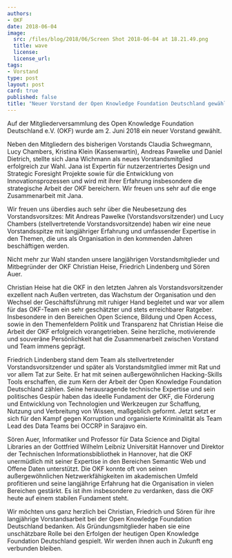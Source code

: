 ```yaml
---
authors: 
- OKF
date: 2018-06-04
image:
  src: /files/blog/2018/06/Screen Shot 2018-06-04 at 18.21.49.png
  title: wave
  license: 
  license_url: 
tags:
- Vorstand
type: post
layout: post
card: true
published: false
title: "Neuer Vorstand der Open Knowledge Foundation Deutschland gewählt"
---
```


Auf der Mitgliederversammlung des Open Knowledge Foundation Deutschland e.V. (OKF) wurde am 2. Juni 2018 ein neuer Vorstand gewählt.

Neben den Mitgliedern des bisherigen Vorstands Claudia Schwegmann, Lucy Chambers, Kristina Klein (Kassenwartin), Andreas Pawelke und Daniel Dietrich, stellte sich Jana Wichmann als neues Vorstandsmitglied erfolgreich zur Wahl. Jana ist Expertin für nutzerzentriertes Design und Strategic Foresight Projekte sowie für die Entwicklung von Innovationsprozessen und wird mit ihrer Erfahrung insbesondere die strategische Arbeit der OKF bereichern. Wir freuen uns sehr auf die enge Zusammenarbeit mit Jana.

Wir freuen uns überdies auch sehr über die Neubesetzung des Vorstandsvorsitzes: Mit Andreas Pawelke (Vorstandsvorsitzender) und Lucy Chambers (stellvertretende Vorstandsvorsitzende) haben wir eine neue Vorstandsspitze mit langjähriger Erfahrung und umfassender Expertise in den Themen, die uns als Organisation in den kommenden Jahren beschäftigen werden.

Nicht mehr zur Wahl standen unsere langjährigen Vorstandsmitglieder und Mitbegründer der OKF Christian Heise, Friedrich Lindenberg und Sören Auer. 

Christian Heise hat die OKF in den letzten Jahren als Vorstandsvorsitzender exzellent nach Außen vertreten, das Wachstum der Organisation und den Wechsel der Geschäftsführung mit ruhiger Hand begleitet und war vor allem für das OKF-Team ein sehr geschätzter und stets erreichbarer Ratgeber. Insbesondere in den Bereichen Open Science, Bildung und Open Access, sowie in den Themenfeldern Politik und Transparenz hat Christian Heise die Arbeit der OKF erfolgreich vorangetrieben. Seine herzliche, motivierende und souveräne  Persönlichkeit hat die Zusammenarbeit zwischen Vorstand und Team immens geprägt.   

Friedrich Lindenberg stand dem Team als stellvertretender Vorstandsvorsitzender und später als Vorstandsmitglied immer mit Rat und vor allem Tat zur Seite. Er hat mit seinen außergewöhnlichen Hacking-Skills Tools erschaffen, die zum Kern der Arbeit der Open Knowledge Foundation Deutschland zählen. Seine herausragende technische Expertise und sein politisches Gespür haben das ideelle Fundament der OKF, die Förderung und Entwicklung von Technologien und Werkzeugen zur Schaffung, Nutzung und Verbreitung von Wissen, maßgeblich geformt. Jetzt setzt er sich für den Kampf gegen Korruption und organisierte Kriminalität als Team Lead des Data Teams bei OCCRP in Sarajavo ein.

Sören Auer, Informatiker und Professor für Data Science and Digital Libraries an der Gottfried Wilhelm Leibniz Universität Hannover und Direktor der Technischen Informationsbibliothek in Hannover, hat die OKF unermüdlich mit seiner Expertise in den Bereichen Semantic Web und Offene Daten unterstützt. Die OKF konnte oft von seinen außergewöhnlichen Netzwerkfähigkeiten im akademischen Umfeld profitieren und seine langjährige Erfahrung hat die Organisation in vielen Bereichen gestärkt. Es ist ihm insbesondere zu verdanken, dass die OKF heute auf einem stabilen Fundament steht.

Wir möchten uns ganz herzlich bei Christian, Friedrich und Sören für ihre langjährige Vorstandsarbeit bei der Open Knowledge Foundation Deutschland bedanken. Als Gründungsmitglieder haben sie eine unschätzbare Rolle bei den Erfolgen der heutigen Open Knowledge Foundation Deutschland gespielt. Wir werden ihnen auch in Zukunft eng verbunden bleiben. 
